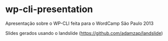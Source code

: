 wp-cli-presentation
===================

Apresentação sobre o WP-CLI feita para o WordCamp São Paulo 2013

Slides gerados usando o landslide (https://github.com/adamzap/landslide)
